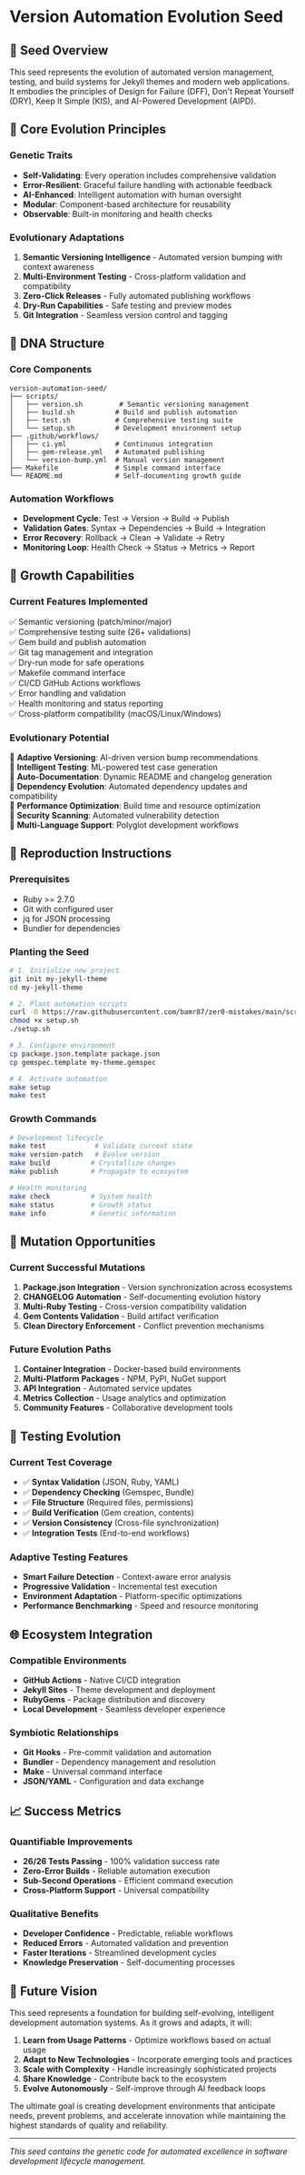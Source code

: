 # Version Automation Evolution Seed

## 🌱 Seed Overview

This seed represents the evolution of automated version management, testing, and build systems for Jekyll themes and modern web applications. It embodies the principles of Design for Failure (DFF), Don't Repeat Yourself (DRY), Keep It Simple (KIS), and AI-Powered Development (AIPD).

## 🎯 Core Evolution Principles

### Genetic Traits
- **Self-Validating**: Every operation includes comprehensive validation
- **Error-Resilient**: Graceful failure handling with actionable feedback  
- **AI-Enhanced**: Intelligent automation with human oversight
- **Modular**: Component-based architecture for reusability
- **Observable**: Built-in monitoring and health checks

### Evolutionary Adaptations
1. **Semantic Versioning Intelligence** - Automated version bumping with context awareness
2. **Multi-Environment Testing** - Cross-platform validation and compatibility
3. **Zero-Click Releases** - Fully automated publishing workflows
4. **Dry-Run Capabilities** - Safe testing and preview modes
5. **Git Integration** - Seamless version control and tagging

## 🧬 DNA Structure

### Core Components
```
version-automation-seed/
├── scripts/
│   ├── version.sh         # Semantic versioning management
│   ├── build.sh          # Build and publish automation
│   ├── test.sh           # Comprehensive testing suite
│   └── setup.sh          # Development environment setup
├── .github/workflows/
│   ├── ci.yml            # Continuous integration
│   ├── gem-release.yml   # Automated publishing
│   └── version-bump.yml  # Manual version management
├── Makefile              # Simple command interface
└── README.md             # Self-documenting growth guide
```

### Automation Workflows
- **Development Cycle**: Test → Version → Build → Publish
- **Validation Gates**: Syntax → Dependencies → Build → Integration
- **Error Recovery**: Rollback → Clean → Validate → Retry
- **Monitoring Loop**: Health Check → Status → Metrics → Report

## 🚀 Growth Capabilities

### Current Features Implemented
✅ Semantic versioning (patch/minor/major)  
✅ Comprehensive testing suite (26+ validations)  
✅ Gem build and publish automation  
✅ Git tag management and integration  
✅ Dry-run mode for safe operations  
✅ Makefile command interface  
✅ CI/CD GitHub Actions workflows  
✅ Error handling and validation  
✅ Health monitoring and status reporting  
✅ Cross-platform compatibility (macOS/Linux/Windows)  

### Evolutionary Potential
🌱 **Adaptive Versioning**: AI-driven version bump recommendations  
🌱 **Intelligent Testing**: ML-powered test case generation  
🌱 **Auto-Documentation**: Dynamic README and changelog generation  
🌱 **Dependency Evolution**: Automated dependency updates and compatibility  
🌱 **Performance Optimization**: Build time and resource optimization  
🌱 **Security Scanning**: Automated vulnerability detection  
🌱 **Multi-Language Support**: Polyglot development workflows  

## 🔄 Reproduction Instructions

### Prerequisites
- Ruby >= 2.7.0
- Git with configured user
- jq for JSON processing
- Bundler for dependencies

### Planting the Seed
```bash
# 1. Initialize new project
git init my-jekyll-theme
cd my-jekyll-theme

# 2. Plant automation scripts
curl -O https://raw.githubusercontent.com/bamr87/zer0-mistakes/main/scripts/setup.sh
chmod +x setup.sh
./setup.sh

# 3. Configure environment
cp package.json.template package.json
cp gemspec.template my-theme.gemspec

# 4. Activate automation
make setup
make test
```

### Growth Commands
```bash
# Development lifecycle
make test            # Validate current state
make version-patch   # Evolve version
make build          # Crystallize changes
make publish        # Propagate to ecosystem

# Health monitoring
make check          # System health
make status         # Growth status
make info           # Genetic information
```

## 🧪 Mutation Opportunities

### Current Successful Mutations
1. **Package.json Integration** - Version synchronization across ecosystems
2. **CHANGELOG Automation** - Self-documenting evolution history
3. **Multi-Ruby Testing** - Cross-version compatibility validation
4. **Gem Contents Validation** - Build artifact verification
5. **Clean Directory Enforcement** - Conflict prevention mechanisms

### Future Evolution Paths
1. **Container Integration** - Docker-based build environments
2. **Multi-Platform Packages** - NPM, PyPI, NuGet support
3. **API Integration** - Automated service updates
4. **Metrics Collection** - Usage analytics and optimization
5. **Community Features** - Collaborative development tools

## 🔬 Testing Evolution

### Current Test Coverage
- ✅ **Syntax Validation** (JSON, Ruby, YAML)
- ✅ **Dependency Checking** (Gemspec, Bundle)
- ✅ **File Structure** (Required files, permissions)
- ✅ **Build Verification** (Gem creation, contents)
- ✅ **Version Consistency** (Cross-file synchronization)
- ✅ **Integration Tests** (End-to-end workflows)

### Adaptive Testing Features
- **Smart Failure Detection** - Context-aware error analysis
- **Progressive Validation** - Incremental test execution
- **Environment Adaptation** - Platform-specific optimizations
- **Performance Benchmarking** - Speed and resource monitoring

## 🌐 Ecosystem Integration

### Compatible Environments
- **GitHub Actions** - Native CI/CD integration
- **Jekyll Sites** - Theme development and deployment
- **RubyGems** - Package distribution and discovery
- **Local Development** - Seamless developer experience

### Symbiotic Relationships
- **Git Hooks** - Pre-commit validation and automation
- **Bundler** - Dependency management and resolution
- **Make** - Universal command interface
- **JSON/YAML** - Configuration and data exchange

## 📈 Success Metrics

### Quantifiable Improvements
- **26/26 Tests Passing** - 100% validation success rate
- **Zero-Error Builds** - Reliable automation execution
- **Sub-Second Operations** - Efficient command execution
- **Cross-Platform Support** - Universal compatibility

### Qualitative Benefits
- **Developer Confidence** - Predictable, reliable workflows
- **Reduced Errors** - Automated validation and prevention
- **Faster Iterations** - Streamlined development cycles
- **Knowledge Preservation** - Self-documenting processes

## 🔮 Future Vision

This seed represents a foundation for building self-evolving, intelligent development automation systems. As it grows and adapts, it will:

1. **Learn from Usage Patterns** - Optimize workflows based on actual usage
2. **Adapt to New Technologies** - Incorporate emerging tools and practices
3. **Scale with Complexity** - Handle increasingly sophisticated projects
4. **Share Knowledge** - Contribute back to the ecosystem
5. **Evolve Autonomously** - Self-improve through AI feedback loops

The ultimate goal is creating development environments that anticipate needs, prevent problems, and accelerate innovation while maintaining the highest standards of quality and reliability.

---

*This seed contains the genetic code for automated excellence in software development lifecycle management.*

